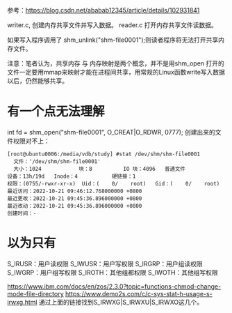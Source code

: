 参考：https://blog.csdn.net/ababab12345/article/details/102931841

writer.c, 创建内存共享文件并写入数据。
reader.c 打开内存共享文件读数据。

如果写入程序调用了 shm_unlink("shm-file0001");则读者程序将无法打开共享内存文件。

注意：笔者认为，共享内存 与 内存映射是两个概念，并不是用shm_open 打开的文件一定要用mmap来映射才能在进程间共享，用常规的Linux函数write写入数据以后，仍然能够共享。

# 有一个点无法理解
int fd = shm_open("shm-file0001", O_CREAT|O_RDWR, 0777);
创建出来的文件权限对不上：
```
[root@ubuntu0006:/media/vdb/study] #stat /dev/shm/shm-file0001
  文件：'/dev/shm/shm-file0001'
  大小：1024            块：8          IO 块：4096   普通文件
设备：13h/19d   Inode：4           硬链接：1
权限：(0755/-rwxr-xr-x)  Uid：(    0/    root)   Gid：(    0/    root)
最近访问：2022-10-21 09:46:12.768000000 +0800
最近更改：2022-10-21 09:45:36.896000000 +0800
最近改动：2022-10-21 09:45:36.896000000 +0800
创建时间：-
```

# 以为只有
S_IRUSR：用户读权限
S_IWUSR：用户写权限
S_IRGRP：用户组读权限
S_IWGRP：用户组写权限
S_IROTH：其他组都权限
S_IWOTH：其他组写权限

https://www.ibm.com/docs/en/zos/2.3.0?topic=functions-chmod-change-mode-file-directory
https://www.demo2s.com/c/c-sys-stat-h-usage-s-irwxg.html
通过上面的链接找到S_IRWXG|S_IRWXU|S_IRWXO这几个。



